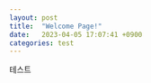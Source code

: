 ```yaml
---
layout: post
title:  "Welcome Page!"
date:   2023-04-05 17:07:41 +0900
categories: test
---
```



테스트